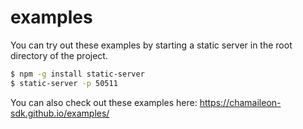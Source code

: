 # examples

You can try out these examples by starting a static server in the root directory of the project.

```bash 
$ npm -g install static-server
$ static-server -p 50511
```

You can also check out these examples here: https://chamaileon-sdk.github.io/examples/